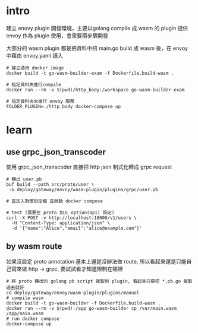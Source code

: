 # intro
建立 enovy plugin 開發環境，主要以golang compile 成 wasm 的 plugin 提供 envoy 作為 plugin 使用，會需要兩步驟開發

大部分的 wasm plugin 都是把資料中的 main.go build 成 wasm 後，在 envoy 中藉由 envoy.yaml 讀入
```shell
# 建立通用 docker image
docker build -t go-wasm-builder-exam -f Dockerfile.build-wasm .

# 指定資料夾進行compile
docker run --rm -v $(pwd)/http_body:/workspace go-wasm-builder-exam

# 指定資料夾來進行 envoy 服務
FOLDER_PLUGIN=./http_body docker-compose up
```

# learn
## use grpc_json_transcoder
使用 grpc_json_transcoder 直接把 http json 制式化轉成 grpc request
```shell
# 轉出 user.pb
buf build --path src/proto/user \
 -o deploy/gateway/envoy/wasm-plugin/plugins/grpc/user.pb

# 並加入對應設定檔 並啟動 docker compose

# test (需要在 proto 加上 option(api) 設定)
curl -X POST -v http://localhost:18000/v1/users \
  -H "Content-Type: application/json" \
  -d '{"name":"Alice","email":"alice@example.com"}'
```

## by wasm route
如果沒設定 proto annotation 基本上還是沒辦法做 route, 所以看起來還是只能自己寫來做 http -> grpc, 要試試看才知道限制在哪裡
```shell
# 將 proto 轉出的 golang pb script 複製到 plugin, 看起來只要把 *.pb.go 複製過去就好
cd deploy/gateway/envoy/wasm-plugin/plugins/manual
# compile wasm
docker build -t go-wasm-builder -f Dockerfile.build-wasm .
docker run --rm -v $(pwd):/app go-wasm-builder cp /var/main.wasm /app/main.wasm
# run docker compose
docker-compose up
```